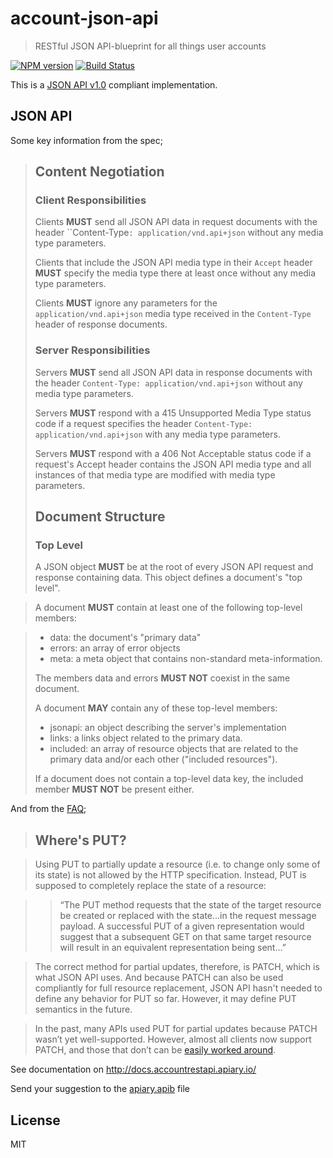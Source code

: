 # account-json-api

> RESTful JSON API-blueprint for all things user accounts

[![NPM version](https://badge.fury.io/js/account-json-api.svg)](https://www.npmjs.com/package/account-json-api)
[![Build Status](https://travis-ci.org/hoodiehq/account-json-api.svg?branch=master)](https://travis-ci.org/hoodiehq/account-json-api)

This is a [JSON API v1.0](http://jsonapi.org/format/) compliant implementation.

## JSON API

Some key information from the spec;

> ## Content Negotiation
>
> ### Client Responsibilities
>
> Clients **MUST** send all JSON API data in request documents with the header ``Content-Type`: application/vnd.api+json` without any media type parameters.
>
> Clients that include the JSON API media type in their `Accept` header **MUST** specify the media type there at least once without any media type parameters.
>
> Clients **MUST** ignore any parameters for the `application/vnd.api+json` media type received in the `Content-Type` header of response documents.
>
> ### Server Responsibilities
>
> Servers **MUST** send all JSON API data in response documents with the header `Content-Type: application/vnd.api+json` without any media type parameters.
>
> Servers **MUST** respond with a 415 Unsupported Media Type status code if a request specifies the header `Content-Type: application/vnd.api+json` with any media type parameters.
>
> Servers **MUST** respond with a 406 Not Acceptable status code if a request's Accept header contains the JSON API media type and all instances of that media type are modified with media type parameters.
>
> ## Document Structure
> ### Top Level
>
> A JSON object **MUST** be at the root of every JSON API request and response containing data. This object defines a document's "top level".

> A document **MUST** contain at least one of the following top-level members:

>   - data: the document's "primary data"
>   - errors: an array of error objects
>   - meta: a meta object that contains non-standard meta-information.
>
> The members data and errors **MUST NOT** coexist in the same document.
>
> A document **MAY** contain any of these top-level members:
>
>   - jsonapi: an object describing the server's implementation
>   - links: a links object related to the primary data.
>   - included: an array of resource objects that are related to the primary data and/or each other ("included resources").
>
> If a document does not contain a top-level data key, the included member **MUST NOT** be present either.


And from the [FAQ](http://jsonapi.org/faq/);

> ## Where's PUT?

> Using PUT to partially update a resource (i.e. to change only some of its state) is not allowed by the HTTP specification. Instead, PUT is supposed to completely replace the state of a resource:

> > “The PUT method requests that the state of the target resource be created or replaced with the state…in the request message payload. A successful PUT of a given representation would suggest that a subsequent GET on that same target resource will result in an equivalent representation being sent…”

> The correct method for partial updates, therefore, is PATCH, which is what JSON API uses. And because PATCH can also be used compliantly for full resource replacement, JSON API hasn't needed to define any behavior for PUT so far. However, it may define PUT semantics in the future.

> In the past, many APIs used PUT for partial updates because PATCH wasn’t yet well-supported. However, almost all clients now support PATCH, and those that don’t can be [easily worked around](http://jsonapi.org/recommendations/#patchless-clients).

See documentation on
http://docs.accountrestapi.apiary.io/

Send your suggestion to the [apiary.apib](apiary.apib) file

## License

MIT
